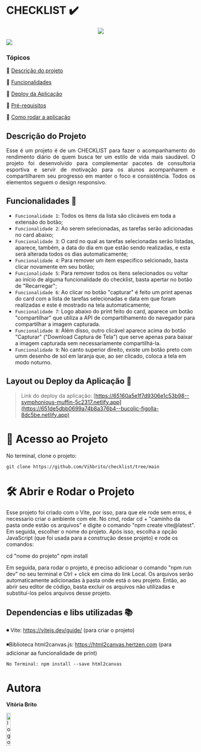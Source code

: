 # CHECKLIST ✔️
<p align="center">
<img src="http://img.shields.io/static/v1?label=STATUS&message=CONCLUIDO&color=GREEN&style=for-the-badge"/>
</p>

<img src="https://img.shields.io/static/v1?label=Netlify&message=deploy&color=blue&style=for-the-badge&logo=netlify"/>



### Tópicos 

:small_blue_diamond: [Descrição do projeto](#descrição-do-projeto)

:small_blue_diamond: [Funcionalidades](#funcionalidades)

:small_blue_diamond: [Deploy da Aplicação](#deploy-da-aplicação-dash)

:small_blue_diamond: [Pré-requisitos](#pré-requisitos)

:small_blue_diamond: [Como rodar a aplicação](#como-rodar-a-aplicação-arrow_forward)


## Descrição do Projeto

<p align="justify">
  Esse é um projeto é de um CHECKLIST para fazer o acompanhamento do rendimento diário de quem busca ter um estilo de vida mais saudável. O projeto foi desenvolvido para complementar pacotes de consultoria esportiva e servir de motivação para os alunos acompanharem e compartilharem seu progresso em manter o foco e consistência. Todos os elementos seguem o design responsivo.</p>


## Funcionalidades  :hammer: 

- `Funcionalidade 1`: Todos os itens da lista são clicáveis em toda a extensão do botão;
- `Funcionalidade 2`: Ao serem selecionadas, as tarefas serão adicionadas no card abaixo;
- `Funcionalidade 3`: O card no qual as tarefas selecionadas serão listadas, aparece, também, a data do dia em que estão sendo realizadas, e esta será alterada todos os dias automaticamente; 
- `Funcionalidade 4`: Para remover um item específico selcionado, basta clicar novamente em seu botão;
- `Funcionalidade 5`: Para remover todos os itens selecionados ou voltar ao início de alguma funcionalidade do checklist, basta apertar no botão de "Recarregar";
- `Funcionalidade 6`: Ao clicar no botão "capturar" é feito um print apenas do card com a lista de tarefas selecionadas e data em que foram realizadas e este é mostrado na tela automaticamente;
- `Funcionalidade 7`: Logo abaixo do print feito do card, aparece um botão "compartilhar" que utiliza a  API de compartilhamento do navegador para compartilhar a imagem capturada.
- `Funcionalidade 8`: Além disso, outro clicável aparece acima do botão "Capturar" ("Download Captura de Tela") que serve apenas para baixar a imagem capturada sem necessariamente compartilhá-la.
- `Funcionalidade 9`: No canto superior direito, existe um botão preto com umm desenho de sol em laranja que, ao ser clicado, coloca a tela em modo noturno.

  
## Layout ou Deploy da Aplicação :dash:

> Link do deploy da aplicação:
[https://65160a5e1f7d9306e1c53b98--symphonious-muffin-5c2317.netlify.app](https://651de5dbb0699a74b8a376b4--bucolic-figolla-8dc5be.netlify.app)


# 📁 Acesso ao Projeto 

No terminal, clone o projeto: 
```
git clone https://github.com/Vihbrito/checklist/tree/main

```

# 🛠️ Abrir e Rodar o Projeto 

Esse projeto foi criado com o Vite, por isso, para que ele rode sem erros, é necessario criar o ambiente com ele. 
No cmd, rodar cd + "caminho da pasta onde estão os arquivos" e digite o comando "npm create vite@latest". Em seguida, escolher o nome do projeto. Após isso, escolha a opção JavaScript (que foi usada para a construção desse projeto) e rode os comandos:

cd "nome do projeto"
npm install

Em seguida, para rodar o projeto, é preciso adicionar o comando "npm run dev" no seu terminal e Ctrl + click em cima do link Local.
Os arquivos serão automaticamente adicionadas à pasta onde está o seu projeto. Então, ao abrir seu editor de código, basta excluir os arquivos não utilizadas e substituí-los pelos arquivos desse projeto. 

## Dependencias e libs utilizadas :books:
◾ Vite: https://vitejs.dev/guide/  (para criar o projeto)

◾Biblioteca html2canvas.js: https://html2canvas.hertzen.com (para adicionar aa funcionalidade de print) 
 ```
 No Terminal: npm install --save html2canvas

```

# Autora
**Vitória Brito**
<p align="start">
<img alt="logo" src="https://github.com/Vihbrito/VBlue.bazar/assets/142455532/431b3543-17a7-4dc5-a462-b338eb11dacf" style="width: 15%;" />
</p> 

